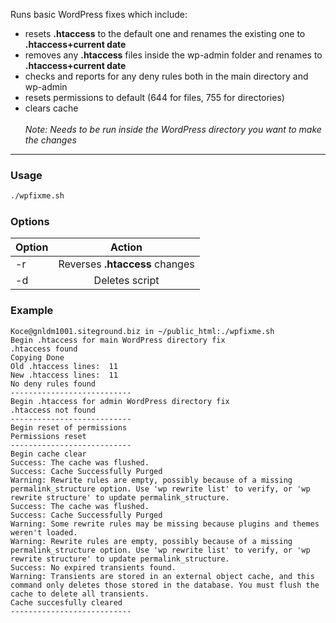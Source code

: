 Runs basic WordPress fixes which include: <br>
* resets **.htaccess** to the default one and renames the existing one to **.htaccess+current date**
* removes any **.htaccess** files inside the wp-admin folder and renames to **.htaccess+current date**
* checks and reports for any deny rules both in the main directory and wp-admin
* resets permissions to default (644 for files, 755 for directories)
* clears cache
<br><br>*Note: Needs to be run inside the WordPress directory you want to make the changes*
---
### Usage

```bash
./wpfixme.sh
```

### Options

| Option | Action |
|--------|:--------:|
|-r      |Reverses **.htaccess** changes|
|-d      |Deletes script|

### Example

```
Koce@gnldm1001.siteground.biz in ~/public_html:./wpfixme.sh
Begin .htaccess for main WordPress directory fix
.htaccess found
Copying Done
Old .htaccess lines:  11
New .htaccess lines:  11
No deny rules found
---------------------------
Begin .htaccess for admin WordPress directory fix
.htaccess not found
---------------------------
Begin reset of permissions
Permissions reset
---------------------------
Begin cache clear
Success: The cache was flushed.
Success: Cache Successfully Purged
Warning: Rewrite rules are empty, possibly because of a missing permalink_structure option. Use 'wp rewrite list' to verify, or 'wp rewrite structure' to update permalink_structure.
Success: The cache was flushed.
Success: Cache Successfully Purged
Warning: Some rewrite rules may be missing because plugins and themes weren't loaded.
Warning: Rewrite rules are empty, possibly because of a missing permalink_structure option. Use 'wp rewrite list' to verify, or 'wp rewrite structure' to update permalink_structure.
Success: No expired transients found.
Warning: Transients are stored in an external object cache, and this command only deletes those stored in the database. You must flush the cache to delete all transients.
Cache succesfully cleared
---------------------------
```
